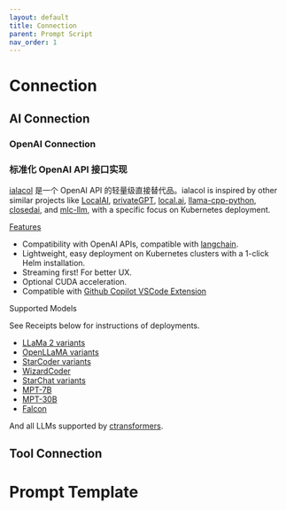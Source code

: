 ```yaml
---
layout: default
title: Connection
parent: Prompt Script
nav_order: 1
---
```



# Connection

## AI Connection

### OpenAI Connection

### 标准化 OpenAI API 接口实现

[ialacol](https://github.com/chenhunghan/ialacol) 是一个 OpenAI API 的轻量级直接替代品。ialacol is inspired by other
similar projects
like [LocalAI](https://github.com/go-skynet/LocalAI), [privateGPT](https://github.com/imartinez/privateGPT), [local.ai](https://github.com/louisgv/local.ai), [llama-cpp-python](https://github.com/abetlen/llama-cpp-python), [closedai](https://github.com/closedai-project/closedai),
and [mlc-llm](https://github.com/mlc-ai/mlc-llm), with a specific focus on Kubernetes deployment.

[Features](https://github.com/chenhunghan/ialacol?tab=readme-ov-file#features)

*   Compatibility with OpenAI APIs, compatible with [langchain](https://github.com/hwchase17/langchain).
*   Lightweight, easy deployment on Kubernetes clusters with a 1-click Helm installation.
*   Streaming first! For better UX.
*   Optional CUDA acceleration.
*   Compatible with [Github Copilot VSCode Extension](https://marketplace.visualstudio.com/items?itemName=GitHub.copilot)

Supported Models

See Receipts below for instructions of deployments.

*   [LLaMa 2 variants](https://huggingface.co/meta-llama)
*   [OpenLLaMA variants](https://github.com/openlm-research/open_llama)
*   [StarCoder variants](https://huggingface.co/bigcode/starcoder)
*   [WizardCoder](https://huggingface.co/WizardLM/WizardCoder-15B-V1.0)
*   [StarChat variants](https://huggingface.co/HuggingFaceH4/starchat-beta)
*   [MPT-7B](https://www.mosaicml.com/blog/mpt-7b)
*   [MPT-30B](https://huggingface.co/mosaicml/mpt-30b)
*   [Falcon](https://falconllm.tii.ae/)

And all LLMs supported by [ctransformers](https://github.com/marella/ctransformers/tree/main/models/llms).

## Tool Connection

# Prompt Template
